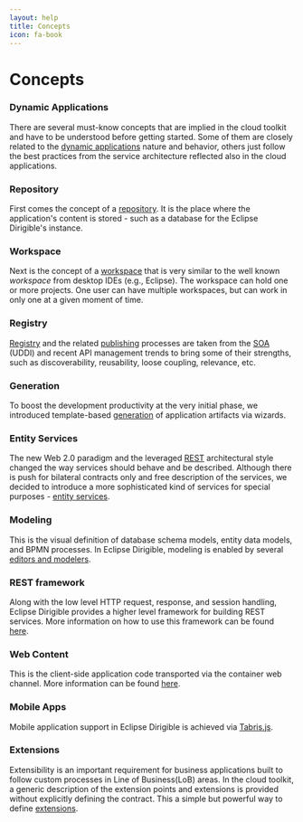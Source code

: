 ```yaml
---
layout: help
title: Concepts
icon: fa-book
---
```


Concepts
===

### Dynamic Applications

There are several must-know concepts that are implied in the cloud toolkit and have to be understood before getting started. Some of them are closely related to the [dynamic applications](concepts_dynamic_applications.html) nature and behavior, others just follow the best practices from the service architecture reflected also in the cloud applications.

### Repository

First comes the concept of a [repository](concepts_repository.html). It is the place where the application's content is stored - such as a database for the Eclipse Dirigible's instance.

### Workspace

Next is the concept of a [workspace](concepts_workspace.html) that is very similar to the well known *workspace* from desktop IDEs (e.g., Eclipse). The workspace can hold one or more projects. One user can have multiple workspaces, but can work in only one at a given moment of time.

### Registry

[Registry](concepts_registry.html) and the related [publishing](concepts_publishing.html) processes are taken from the [SOA](http://en.wikipedia.org/wiki/Service-oriented_architecture) (UDDI) and recent API management trends to bring some of their strengths, such as discoverability, reusability, loose coupling, relevance, etc.

### Generation

To boost the development productivity at the very initial phase, we introduced template-based [generation](concepts_generation.html) of application artifacts via wizards.

### Entity Services

The new Web 2.0 paradigm and the leveraged [REST](http://en.wikipedia.org/wiki/Representational_state_transfer) architectural style changed the way services should behave and be described. Although there is push for bilateral contracts only and free description of the services, we decided to introduce a more sophisticated kind of services for special purposes - [entity services](concepts_entity_service.html).

### Modeling

This is the visual definition of database schema models, entity data models, and BPMN processes. In Eclipse Dirigible, modeling is enabled by several [editors and modelers](editorsandmodelers.html). 

### REST framework

Along with the low level HTTP request, response, and session handling, Eclipse Dirigible provides a higher level framework for building REST services. More information on how to use this framework can be found [here](concepts_rest.html).

### Web Content

This is the client-side application code transported via the container web channel. More information can be found [here](concepts_web_content.html).

### Mobile Apps

Mobile application support in Eclipse Dirigible is achieved via [Tabris.js](http://tabrisjs.com).

### Extensions

Extensibility is an important requirement for business applications built to follow custom processes in Line of Business(LoB) areas. In the cloud toolkit, a generic description of the extension points and extensions is provided without explicitly defining the contract. This a simple but powerful way to define [extensions](concepts_extensions.html).


